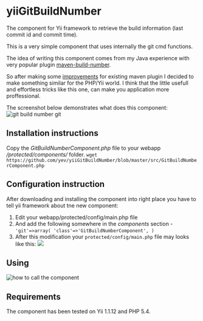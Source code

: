 yiiGitBuildNumber
=================

The component for Yii framework to retrieve the build information (last commit id and commit time).

This is a very simple component that uses internally the git cmd functions.

The idea of writing this component comes from my Java experience with very popular plugin [maven-build-number](http://mojo.codehaus.org/buildnumber-maven-plugin/ "Maven-Build-Number-Plugin").

So after making some [improvements](http://yevgen-fr.blogspot.com/2012/02/my-first-open-source-commitment-git.html) 
for existing maven plugin I decided to make something similar for the PHP/Yii world. 
I think that the little usefull and effortless tricks like this one, can make you application more proffessional.


The screenshot below demonstrates what does this component:
![git build number git](https://raw.github.com/yev/yiiGitBuildNumber/master/img/yii%20Build%20number%20Exemple.jpg)

Installation instructions
-------------------

Copy the  *GitBuildNumberComponent.php* file to your webapp   */protected/components/* folder.
  `wget https://github.com/yev/yiiGitBuildNumber/blob/master/src/GitBuildNumberComponent.php`
  
Configuration instruction
-------------------

After downloading and installing the component into right place you have to tell yii framework about tne new component:

1. Edit your webapp/protected/config/main.php file
2. And add the following somewhere in the *components* section - `'git'=>array(
            'class'=>'GitBuildNumberComponent',
        )`
3. After this modification your `protected/config/main.php` file may looks like this:
![](https://raw.github.com/yev/yiiGitBuildNumber/master/img/BuildNumberYiiConfiguration.jpg)


Using
-------------------

![how to call the component](https://raw.github.com/yev/yiiGitBuildNumber/master/img/BuildNumberCallExemple.jpg)

Requirements
-------------------

The component has been tested on Yii 1.1.12 and PHP 5.4.

